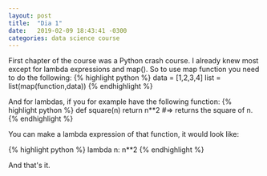 ```yaml
---
layout: post
title:  "Dia 1"
date:   2019-02-09 18:43:41 -0300
categories: data science course
---
```

First chapter of the course was a Python crash course. I already knew most except for lambda expressions and map().
So to use map function you need to do the following:
{% highlight python %}
data = [1,2,3,4]
list = list(map(function,data))
{% endhighlight %}

And for lambdas, if you for example have the following function:
{% highlight python %}
def square(n)
  return n**2
#=> returns the square of n.
{% endhighlight %}

You can make a lambda expression of that function, it would look like:

{% highlight python %}
lambda n: n**2
{% endhighlight %}

And that's it.
